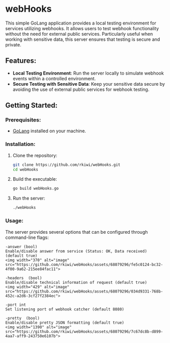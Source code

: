 # webHooks

This simple GoLang application provides a local testing environment for services utilizing webhooks. It allows users to test webhook functionality without the need for external public services. Particularly useful when working with sensitive data, this server ensures that testing is secure and private.

## Features:

- **Local Testing Environment**: Run the server locally to simulate webhook events within a controlled environment.
- **Secure Testing with Sensitive Data**: Keep your sensitive data secure by avoiding the use of external public services for webhook testing.

## Getting Started:

### Prerequisites:

- [GoLang](https://golang.org/) installed on your machine.

### Installation:

1. Clone the repository:

   ```bash
   git clone https://github.com/rkiwi/webHooks.git
   cd webHooks
   ```
2. Build the executable:

   ```bash
   go build webHooks.go
   ```
3. Run the server:
   ```bash
   ./webHooks
   ```

### Usage:

The server provides several options that can be configured through command-line flags:

```text
-answer (bool)
Enable/disable answer from service (Status: OK, Data received) (default true)
<img width="370" alt="image" src="https://github.com/rkiwi/webHooks/assets/68079296/fe5c0124-bc32-4f00-9a62-215ee84fac11">
```

```text
-headers  (bool)
Enable/disable technical information of request (default true)
<img width="429" alt="image" src="https://github.com/rkiwi/webHooks/assets/68079296/034d9331-768b-452c-a2d6-3cf27f2384ec">
```

```text
-port int
Set listening port of webhook catcher (default 8080)
```

```text
-pretty  (bool)
Enable/disable pretty JSON formatting (default true)
<img width="1390" alt="image" src="https://github.com/rkiwi/webHooks/assets/68079296/7c67dc8b-d899-4aa7-aff9-243750e6107b">
```
